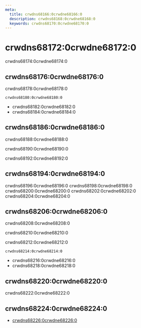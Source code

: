 ```yaml
---
meta:
  title: crwdns68166:0crwdne68166:0
  description: crwdns68168:0crwdne68168:0
  keywords: crwdns68170:0crwdne68170:0
---
```


# crwdns68172:0crwdne68172:0
crwdns68174:0crwdne68174:0

<entry-ad />

## crwdns68176:0crwdne68176:0
crwdns68178:0crwdne68178:0

`crwdns68180:0crwdne68180:0`
- crwdns68182:0crwdne68182:0
- crwdns68184:0crwdne68184:0


## crwdns68186:0crwdne68186:0
crwdns68188:0crwdne68188:0

  crwdns68190:0crwdne68190:0

  crwdns68192:0crwdne68192:0

## crwdns68194:0crwdne68194:0
crwdns68196:0crwdne68196:0
<alert type="success">crwdns68198:0crwdne68198:0</alert>
<alert type="info">crwdns68200:0crwdne68200:0</alert>
<alert type="warning">crwdns68202:0crwdne68202:0</alert>
<alert type="error">crwdns68204:0crwdne68204:0</alert>

## crwdns68206:0crwdne68206:0
crwdns68208:0crwdne68208:0

  crwdns68210:0crwdne68210:0

  crwdns68212:0crwdne68212:0

  `crwdns68214:0crwdne68214:0`
  - crwdns68216:0crwdne68216:0
  - crwdns68218:0crwdne68218:0

## crwdns68220:0crwdne68220:0
crwdns68222:0crwdne68222:0

## crwdns68224:0crwdne68224:0
  - [crwdns68226:0crwdne68226:0]()

<endmatter />

